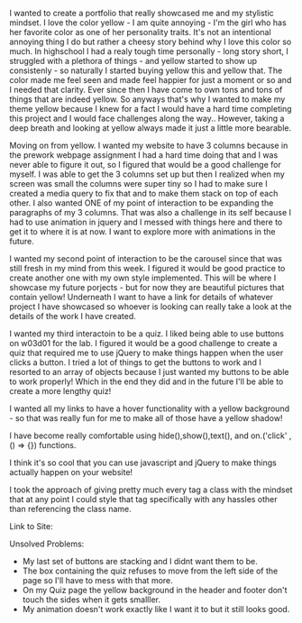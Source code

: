 
I wanted to create a portfolio that really showcased me and my stylistic mindset. I love the color yellow - I am quite annoying - I'm the girl who has her favorite color as one of her personality traits. 
It's not an intentional annoying thing I do but rather a cheesy story behind why I love this color so much. In highschool I had a realy tough time personally - long story short, I  struggled with a plethora of things - and yellow started to show up consistenly - so naturally I started buying yellow this and yellow that. The color made me feel seen and made feel happier for just a moment or so and I needed that clarity. Ever since then I have come to own tons and tons of things that are indeed yellow. So anyways that's why I wanted to make my theme yellow because I knew for a fact I would have a hard time completing this project and I would face challenges along the way.. However, taking a deep breath and looking at yellow always made it just a little more bearable. 

Moving on from yellow. I wanted my website to have 3 columns because in the prework webpage assignment I had a hard time doing that and I was never able to figure it out, so I figured that would be a good challenge for myself. I was able to get the 3 columns set up but then I realized when my screen was small the columns were super tiny so I had to make sure I created a media query to fix that and to make them stack on top of each other. I also wanted ONE of my point of interaction to be expanding the paragraphs of my 3 columns. That was also a challenge in its self because I had to use animation in jquery and I messed with things here and there to get it to where it is at now. I want to explore more with animations in the future. 

I wanted my second point of interaction to be the carousel since that was still fresh in my mind from this week. I figured it would be good practice to create another one with my own style implemented. This will be where I showcase my future porjects - but for now they are beautiful pictures that contain yellow! Underneath I want to have a link for details of whatever project I have showcased so whoever is looking can really take a look at the details of the work I have created. 

I wanted my third interactoin to be a quiz. I liked being able to use buttons on w03d01 for the lab. I figured it would be a good challenge to create a quiz that required me to use jQuery to make things happen when the user clicks a button. I tried a lot of things to get the buttons to work and I resorted to an array of objects because I just wanted my buttons to be able to work properly! Which in the end they did and in the future I'll be able to create a more lengthy quiz! 

I wanted all my links to have a hover functionality with a yellow background - so that was really fun for me to make all of those have a yellow shadow!

I have become really comfortable using hide(),show(),text(), and on.('click' , () => {}) functions. 

I think it's so cool that you can use javascript and jQuery to make things actually happen on your website!

I took the approach of giving pretty much every tag a class with the mindset that at any point I could style that tag specifically with any hassles other than referencing the class name. 




Link to Site:



Unsolved Problems: 

- My last set of buttons are stacking and I didnt want them to be. 
- The box containing the quiz refuses to move from the left side of the page so I'll have to mess with that more. 
- On my Quiz page the yellow background in the header and footer don't touch the sides when it gets smalller. 
- My animation doesn't work exactly like I want it to but it still looks good.